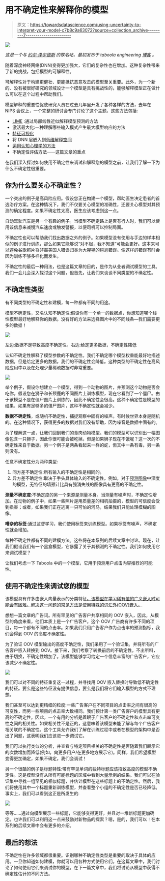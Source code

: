 # 用不确定性来解释你的模型

> 原文：<https://towardsdatascience.com/using-uncertainty-to-interpret-your-model-c7b8c9a63072?source=collection_archive---------7----------------------->

![](img/fb02712ed9b47a410d8511b3901506f3.png)

*这是一个与* [*约尔·泽尔德斯*](http://anotherdatum.com/) *的联名帖。最初发布于 taboola engineering* [*博客*](https://engineering.taboola.com/using-uncertainty-interpret-model/) *。*

随着深度神经网络(DNN)变得更加强大，它们的复杂性也在增加。这种复杂性带来了新的挑战，包括模型的可解释性。

可解释性对于构建更健壮、更能抵抗恶意攻击的模型至关重要。此外，为一个新的、没有被很好研究的领域设计一个模型是具有挑战性的，能够解释模型正在做什么可以在这个过程中帮助我们。

模型解释的重要性促使研究人员在过去几年里开发了各种各样的方法，去年在 NIPS 会议上，一个完整的研讨会专门讨论了这个主题。这些方法包括:

*   [LIME](https://arxiv.org/abs/1602.04938) :通过局部线性近似解释模型预测的方法
*   激活最大化:一种理解哪些输入模式产生最大模型响应的方法
*   [特征可视化](https://distill.pub/2017/feature-visualization/)
*   将 DNN 层嵌入到[低维解释空间](http://www.interpretable-ml.org/nips2017workshop/papers/04.pdf)
*   [运用认知心理学的方法](https://deepmind.com/blog/cognitive-psychology/)
*   不确定性评估方法——这篇文章的重点

在我们深入探讨如何使用不确定性来调试和解释您的模型之前，让我们了解一下为什么不确定性很重要。

## 你为什么要关心不确定性？

一个突出的例子是高风险应用。假设您正在构建一个模型，帮助医生决定患者的首选治疗方案。在这种情况下，我们不仅要关心模型的准确性，还要关心模型对其预测的确定程度。如果不确定性太高，医生应该考虑到这一点。

自动驾驶汽车是另一个有趣的例子。当模型不确定路上是否有行人时，我们可以使用该信息来减慢汽车速度或触发警报，以便司机可以控制局面。

不确定性也可以帮助我们找出数据之外的例子。如果模型没有使用与手边的样本相似的例子进行训练，那么如果它能够说“对不起，我不知道”可能会更好。这本来可以避免谷歌照片将非裔美国人错误归类为大猩猩的尴尬错误。像这样的错误有时会因为训练不够多样化而发生。

不确定性的最后一种用法，也是这篇文章的目的，是作为从业者调试模型的工具。我们一会儿会深入探讨这个问题，但首先，让我们来谈谈不同类型的不确定性。

## 不确定性类型

有不同类型的不确定性和建模，每一种都有不同的用途。

模型不确定性，又名认知不确定性:假设你有一个单一的数据点，你想知道哪个线性模型最好地解释你的数据。没有好的方法来选择图片中的不同线条—我们需要更多的数据！

![](img/0a9aa7c8610efa827b2d5d3c981fc490.png)

左边:数据不足导致高度不确定性。右边:给定更多数据，不确定性降低

认知不确定性解释了模型参数的不确定性。我们不确定哪个模型权重能最好地描述数据，但是给定更多的数据，我们的不确定性会降低。这种类型的不确定性在高风险应用中以及在处理少量稀疏数据时非常重要。

![](img/0eeb26135c02c1a97cbe8b8f8ab12896.png)

举个例子，假设你想建立一个模型，得到一个动物的图片，并预测这个动物是否会吃你。假设您在狮子和长颈鹿的不同图片上训练模型，现在它看到了一个僵尸。由于该模型不是在僵尸图片上训练的，因此不确定性会很高。这种不确定性是模型的结果，如果有足够多的僵尸图片，这种不确定性就会减少。

**数据不确定性**，或随机不确定性，捕捉观察中固有的噪声。有时候世界本身是随机的。在这种情况下，获得更多的数据对我们没有帮助，因为噪音是数据中固有的。

为了理解这一点，让我们回到我们的食肉动物模型。我们的模型可以识别出一幅图像包含一只狮子，因此你很可能会被吃掉。但是如果狮子现在不饿呢？这一次的不确定性来自于数据。另一个例子是两条看起来一样的蛇，但其中一条有毒，另一条则没有。

任意不确定性分为两种类型:

1.  同方差不确定性:所有输入的不确定性是相同的。
2.  异方差不确定性:取决于手头具体输入的不确定性。例如，对于[预测图像](https://arxiv.org/abs/1703.04977)中深度的模型，无特征的墙预计比具有强消失线的图像具有更高的不确定性。

**测量不确定度**:不确定度的另一个来源是测量本身。当测量有噪声时，不确定性增加。在动物的例子中，如果一些照片是用质量差的相机拍摄的，模型的可信度会受到损害；或者，如果我们正在逃离一只可怕的河马，结果我们只能处理模糊的图像。

**嘈杂的标签**:通过监督学习，我们使用标签来训练模型。如果标签有噪声，不确定性就会增加。

每种不确定性都有不同的建模方法。这些将在本系列的后续文章中讨论。现在，让我们假设我们有一个黑盒模型，它暴露了关于其预测的不确定性。我们如何使用它来调试模型？

让我们考虑一下 Taboola 中的一个模型，它用于预测用户点击内容推荐的可能性。

## 使用不确定性来调试您的模型

该模型具有许多由嵌入向量表示的分类特征[。该模型在学习稀有值的广义嵌入时可能会有困难。解决这一问题的常见方法是使用特殊的词汇外(OOV)嵌入。](https://engineering.taboola.com/using-word2vec-better-embeddings-categorical-features/)

想想一篇文章的广告词。所有罕见的广告客户共享相同的 OOV 嵌入，因此，从模型的角度来看，他们本质上是一个广告客户。这个 OOV 广告商有许多不同的项目，每一个都有不同的点击率。如果我们只用广告客户作为点击率的预测指标，我们会得到 OOV 的高度不确定性。

为了验证 OOV 模型输出的高度不确定性，我们采用了一个验证集，并将所有的广告客户嵌入转换到 OOV。接下来，我们考察了转换前后的不确定性。不出所料，由于切换，不确定性增加了。该模型能够学习给定一个信息丰富的广告客户，它应该减少不确定性。

![](img/30b5b0c5b5b4c42ca458125add265ba9.png)

我们可以对不同的特征重复这一过程，并寻找用 OOV 嵌入替换时导致低不确定性的特征。要么是这些特征没有提供信息，要么是我们将它们输入模型的方式不理想。

我们甚至可以达到更精细的粒度:一些广告客户在不同项目的点击率之间有很高的可变性，而另一些项目的点击率大致相同。我们预计第一类广告客户的模型具有更高的不确定性。因此，一个有用的分析是着眼于广告客户的不确定性和点击率可变性之间的相关性。如果相关性不是正的，这意味着该模型未能了解与每个广告客户相关联的不确定性。这个工具允许我们了解在训练过程中或者在模型的架构中是否出了问题，这表明我们应该进一步调试它。

我们可以执行类似的分析，并查看与特定项目相关的不确定性是否随着我们展示它的次数增加而降低(例如，向更多用户/在更多地方展示它)。同样，我们希望模型变得更加确定，如果不确定，我们会调试！

另一个很酷的例子是标题特性:带有罕见单词的独特标题应该招致高度的模型不确定性。这是模型没有从所有可能标题的区域中看到大量示例的结果。我们可以在验证集中寻找一组罕见的相似标题，并估计模型在这些标题上的不确定性。然后，我们将使用其中一个标题重新训练模型，并查看整个小组的不确定性是否已经降低。事实上，我们可以看到这正是所发生的:

![](img/5fc18f5c7a46923d3d2659c06dc9e793.png)

等等……通过向模型展示一些标题，它能够变得更好，并且对一堆新标题更加确定。也许我们可以利用这一点来鼓励对新物品的探索？嗯，是的，我们可以！在本系列的后续文章中会有更多的介绍。

## 最后的想法

不确定性在许多领域都很重要。识别哪种不确定性类型是重要的取决于具体的应用。一旦你知道如何建模，你就可以用各种方式使用它们。在这篇文章中，我们讨论了如何使用它们来调试你的模型。在下一篇文章中，我们将讨论从模型中获得不确定性估计的不同方法。